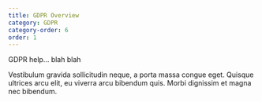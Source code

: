 ```yaml
---
title: GDPR Overview
category: GDPR
category-order: 6
order: 1
---
```


GDPR help... blah blah

Vestibulum gravida sollicitudin neque, a porta massa congue eget. Quisque ultrices arcu elit, eu viverra arcu bibendum quis. Morbi dignissim et magna nec bibendum.
